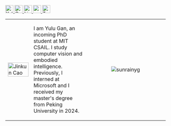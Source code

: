 <p> 
  <a href="http://www.yulugan.com"> <img src="https://img.shields.io/badge/My-Homepage-success" height="25px" alt="Yulu Gan">
  <a href="https://scholar.google.com/citations?user=hQ-J_eAAAAAJ&hl=en"><img src="https://img.shields.io/badge/scholar-4385FE.svg?&style=plastic&logo=google-scholar&logoColor=white" alt="Google Scholar" height="25px"> </a>
  <a href="https://www.linkedin.com/in/yulu-g-31a626281/"><img src="https://img.shields.io/badge/linkedin-006CAC.svg?&style=plastic&logo=linkedin&logoColor=white" height="25px" alt="LinkedIn"> </a>
  <a href="http://www.yulugan.com/static/CV.pdf"> <img src="https://img.shields.io/badge/-Resume-orange?style=plastic" height="25px"> </a>
  <a href="https://x.com/yule_gan"><img src="https://img.shields.io/twitter/follow/jinkuncao" height="25px" alt="Twiiter"> </a>
</p> 


<table width="100%" cellspacing="12" margin="0" padding="0" cellpadding="0">
<tbody>
  <tr>
    <td width="16%">
        <a href="http://www.yulugan.com/static/img/photonew.bc798d3.jpg"><img alt="Jinkun Cao" src="http://www.yulugan.com/static/img/photonew.bc798d3.jpg" width="100%"></a>
    </td>
    <td>
    <p> 
        I am Yulu Gan, an incoming PhD student at MIT CSAIL. I study computer vision and embodied intelligence. Previously, I interned at Microsoft and I received my master's degree from Peking University in 2024.
    </p>
    </td>
    <td width="50%" padding="0">
        <p align="middle" width="100%" padding="0"> <img src="https://github-readme-stats.vercel.app/api?username=sunrainyg&show_icons=true&include_all_commits=true&theme=vue&count_private=true" alt="sunrainyg" /> </p>
    </td>
   </tr>
</tbody>
</table>
